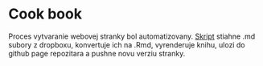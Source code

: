 # Cook book

Proces vytvaranie webovej stranky bol automatizovany.
[Skript](automation.R) stiahne .md subory z dropboxu, konvertuje ich na .Rmd, vyrenderuje knihu, ulozi do github page repozitara a pushne novu verziu stranky.